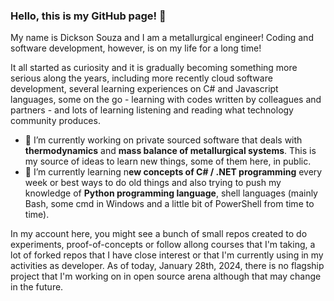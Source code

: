 ### Hello, this is my GitHub page! 👋

My name is Dickson Souza and I am a metallurgical engineer! Coding and software development, however, is on my life for a long time!

It all started as curiosity and it is gradually becoming something more serious along the years, including more recently cloud software development, several learning experiences on C# and Javascript languages, some on the go - learning with codes written by colleagues and partners - and lots of learning listening and reading what technology community produces.

- 🔭 I’m currently working on private sourced software that deals with **thermodynamics** and **mass balance of metallurgical systems**. This is my source of ideas to learn new things, some of them here, in public.
- 🌱 I’m currently learning n**ew concepts of C# / .NET programming** every week or best ways to do old things and also trying to push my knowledge of **Python programming language**, shell languages (mainly Bash, some cmd in Windows and a little bit of PowerShell from time to time).

In my account here, you might see a bunch of small repos created to do experiments, proof-of-concepts or follow allong courses that I'm taking, a lot of forked repos that I have close interest or that I'm currently using in my activities as developer. As of today, January 28th, 2024, there is no flagship project that I'm working on in open source arena although that may change in the future.

<!--
**disouzam/disouzam** is a ✨ _special_ ✨ repository because its `README.md` (this file) appears on your GitHub profile.

Here are some ideas to get you started:

- 🔭 I’m currently working on ...
- 🌱 I’m currently learning ...
- 👯 I’m looking to collaborate on ...
- 🤔 I’m looking for help with ...
- 💬 Ask me about ...
- 📫 How to reach me: ...
- 😄 Pronouns: ...
- ⚡ Fun fact: ...
-->
